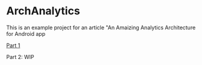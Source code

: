 # ArchAnalytics

This is an example project for an article "An Amaizing Analytics Architecture for Android app

[Part 1](https://proandroiddev.com/an-amazing-analytics-architecture-for-android-app-part-1-6c4304739de6)

Part 2: WIP
